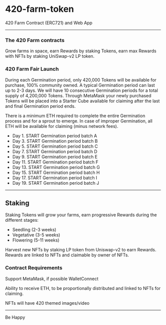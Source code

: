 # 420-farm-token

420 Farm Contract (ERC721) and Web App

---

### The 420 Farm contracts

Grow farms in space, earn Rewards by staking Tokens, earn max Rewards with NFTs by staking UniSwap-v2 LP token.

### 420 Farm Fair Launch

During each Germination period, only 420,000 Tokens will be available for purchase, 100% community owned.   A typical Germination period can last up to 2-3 days.  We will have 10 consecutive Germination periods for a total supply of 4,200,000 Tokens. Through MetaMask your newly purchased Tokens will be placed into a Starter Cube available for claiming after the last and final Germination period ends. 

There is a minimum ETH required to complete the entire Germination process and for a sprout to emerge.  In case of improper Germination, all ETH will be available for claiming (minus network fees).

- Day 1.  START Germination period batch A 
- Day 3.  START Germination period batch B
- Day 5.  START Germination period batch C
- Day 7.  START Germination period batch D
- Day 9.  START Germination period batch E
- Day 11. START Germination period batch F
- Day 13. START Germination period batch G
- Day 15. START Germination period batch H
- Day 17. START Germination period batch I
- Day 19. START Germination period batch J

---

## Staking
Staking Tokens will grow your farms, earn progressive Rewards during the different
stages:
- Seedling (2-3 weeks)
- Vegetative (3-5 weeks)
- Flowering (5-11 weeks)

Harvest new NFTs by staking LP token from Uniswap-v2 to earn Rewards.  Rewards are linked to NFTs and claimable by owner of NFTs.

### Contract Requirements
Support MetaMask, if possible WalletConnect

Ability to receive ETH, to be proportionally distributed and linked to NFTs for claiming.

NFTs will have 420 themed images/video

---
Be Happy
